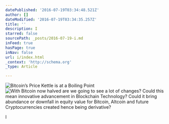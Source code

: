 ```yaml
---
datePublished: '2016-07-19T03:34:48.521Z'
author: []
dateModified: '2016-07-19T03:34:35.257Z'
title: ''
description: I
starred: false
sourcePath: _posts/2016-07-19-i.md
inFeed: true
hasPage: true
inNav: false
url: i/index.html
_context: 'http://schema.org'
_type: Article

---
```

![Bitcoin’s Price Kettle is at a Boiling Point ](https://the-grid-user-content.s3-us-west-2.amazonaws.com/6d6b6561-bd94-46d0-ad7a-90a4909339c5.png)
![With Bitcoin now halved are we going to see a lot of changes? Could this mean innovative  advancement in Blockchain Technology? Could it bring abundance or downfall in equity value for Bitcoin, Altcoin and future Cryptocurrencies created hence being derivative?](https://the-grid-user-content.s3-us-west-2.amazonaws.com/ab3dab3a-7744-4b48-851c-d40b69097231.jpg)

I